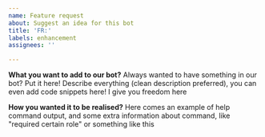 ```yaml
---
name: Feature request
about: Suggest an idea for this bot
title: 'FR:'
labels: enhancement
assignees: ''

---
```


**What you want to add to our bot?**
Always wanted to have something in our bot? Put it here! Describe everything (clean description preferred), you can even add code snippets here! I give you freedom here

**How you wanted it to be realised?**
Here comes an example of help command output, and some extra information about command, like "required certain role" or something like this
